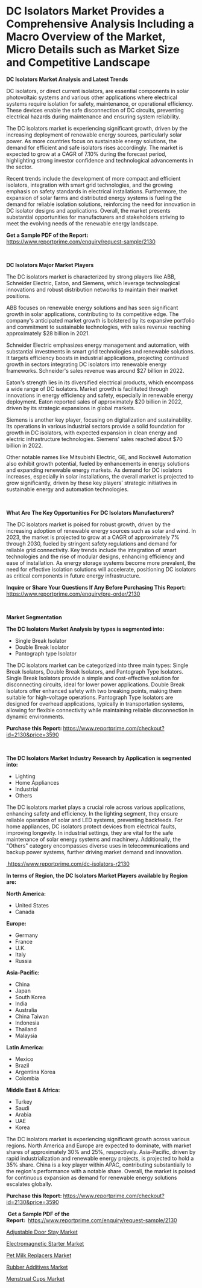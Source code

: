 <p><h1>DC Isolators Market Provides a Comprehensive Analysis Including a Macro Overview of the Market, Micro Details such as Market Size and Competitive Landscape</h1></p><p><strong>DC Isolators Market Analysis and Latest Trends</strong></p>
<p><p>DC isolators, or direct current isolators, are essential components in solar photovoltaic systems and various other applications where electrical systems require isolation for safety, maintenance, or operational efficiency. These devices enable the safe disconnection of DC circuits, preventing electrical hazards during maintenance and ensuring system reliability.</p><p>The DC isolators market is experiencing significant growth, driven by the increasing deployment of renewable energy sources, particularly solar power. As more countries focus on sustainable energy solutions, the demand for efficient and safe isolators rises accordingly. The market is expected to grow at a CAGR of 7.10% during the forecast period, highlighting strong investor confidence and technological advancements in the sector.</p><p>Recent trends include the development of more compact and efficient isolators, integration with smart grid technologies, and the growing emphasis on safety standards in electrical installations. Furthermore, the expansion of solar farms and distributed energy systems is fueling the demand for reliable isolation solutions, reinforcing the need for innovation in DC isolator designs and applications. Overall, the market presents substantial opportunities for manufacturers and stakeholders striving to meet the evolving needs of the renewable energy landscape.</p></p>
<p><strong>Get a Sample PDF of the Report:&nbsp;</strong> <a href="https://www.reportprime.com/enquiry/request-sample/2130?utm_campaign=9&utm_medium=2&utm_source=Github&utm_content=ia&utm_term=15112024&utm_id=dc-isolators">https://www.reportprime.com/enquiry/request-sample/2130</a></p>
<p>&nbsp;</p>
<p><strong>DC Isolators Major Market Players</strong></p>
<p><p>The DC isolators market is characterized by strong players like ABB, Schneider Electric, Eaton, and Siemens, which leverage technological innovations and robust distribution networks to maintain their market positions. </p><p>ABB focuses on renewable energy solutions and has seen significant growth in solar applications, contributing to its competitive edge. The company's anticipated market growth is bolstered by its expansive portfolio and commitment to sustainable technologies, with sales revenue reaching approximately $28 billion in 2021.</p><p>Schneider Electric emphasizes energy management and automation, with substantial investments in smart grid technologies and renewable solutions. It targets efficiency boosts in industrial applications, projecting continued growth in sectors integrating DC isolators into renewable energy frameworks. Schneider's sales revenue was around $27 billion in 2022.</p><p>Eaton's strength lies in its diversified electrical products, which encompass a wide range of DC isolators. Market growth is facilitated through innovations in energy efficiency and safety, especially in renewable energy deployment. Eaton reported sales of approximately $20 billion in 2022, driven by its strategic expansions in global markets.</p><p>Siemens is another key player, focusing on digitalization and sustainability. Its operations in various industrial sectors provide a solid foundation for growth in DC isolators, with expected expansion in clean energy and electric infrastructure technologies. Siemens' sales reached about $70 billion in 2022.</p><p>Other notable names like Mitsubishi Electric, GE, and Rockwell Automation also exhibit growth potential, fueled by enhancements in energy solutions and expanding renewable energy markets. As demand for DC isolators increases, especially in solar installations, the overall market is projected to grow significantly, driven by these key players’ strategic initiatives in sustainable energy and automation technologies.</p></p>
<p>&nbsp;</p>
<p><strong>What Are The Key Opportunities For DC Isolators Manufacturers?</strong></p>
<p><p>The DC isolators market is poised for robust growth, driven by the increasing adoption of renewable energy sources such as solar and wind. In 2023, the market is projected to grow at a CAGR of approximately 7% through 2030, fueled by stringent safety regulations and demand for reliable grid connectivity. Key trends include the integration of smart technologies and the rise of modular designs, enhancing efficiency and ease of installation. As energy storage systems become more prevalent, the need for effective isolation solutions will accelerate, positioning DC isolators as critical components in future energy infrastructure.</p></p>
<p><strong>Inquire or Share Your Questions If Any Before Purchasing This Report:</strong> <a href="https://www.reportprime.com/enquiry/pre-order/2130?utm_campaign=9&utm_medium=2&utm_source=Github&utm_content=ia&utm_term=15112024&utm_id=dc-isolators">https://www.reportprime.com/enquiry/pre-order/2130</a></p>
<p>&nbsp;</p>
<p><strong>Market Segmentation</strong></p>
<p><strong>The DC Isolators Market Analysis by types is segmented into:</strong></p>
<p><ul><li>Single Break Isolator</li><li>Double Break Isolator</li><li>Pantograph type Isolator</li></ul></p>
<p><p>The DC isolators market can be categorized into three main types: Single Break Isolators, Double Break Isolators, and Pantograph Type Isolators. Single Break Isolators provide a simple and cost-effective solution for disconnecting circuits, ideal for lower power applications. Double Break Isolators offer enhanced safety with two breaking points, making them suitable for high-voltage operations. Pantograph Type Isolators are designed for overhead applications, typically in transportation systems, allowing for flexible connectivity while maintaining reliable disconnection in dynamic environments.</p></p>
<p><strong>Purchase this Report:&nbsp;</strong><a href="https://www.reportprime.com/checkout?id=2130&price=3590&utm_campaign=9&utm_medium=2&utm_source=Github&utm_content=ia&utm_term=15112024&utm_id=dc-isolators">https://www.reportprime.com/checkout?id=2130&price=3590</a></p>
<p>&nbsp;</p>
<p><strong>The DC Isolators Market Industry Research by Application is segmented into:</strong></p>
<p><ul><li>Lighting</li><li>Home Appliances</li><li>Industrial</li><li>Others</li></ul></p>
<p><p>The DC isolators market plays a crucial role across various applications, enhancing safety and efficiency. In the lighting segment, they ensure reliable operation of solar and LED systems, preventing backfeeds. For home appliances, DC isolators protect devices from electrical faults, improving longevity. In industrial settings, they are vital for the safe maintenance of solar energy systems and machinery. Additionally, the "Others" category encompasses diverse uses in telecommunications and backup power systems, further driving market demand and innovation.</p></p>
<p><a href="https://www.reportprime.com/dc-isolators-r2130?utm_campaign=9&utm_medium=2&utm_source=Github&utm_content=ia&utm_term=15112024&utm_id=dc-isolators">&nbsp;https://www.reportprime.com/dc-isolators-r2130</a></p>
<p><strong>In terms of Region, the DC Isolators Market Players available by Region are:</strong></p>
<p>
    <p> <strong> North America: </strong>
        <ul>
            <li>United States</li>
            <li>Canada</li>
        </ul>
        </p> 
    <p> <strong> Europe: </strong>
        <ul>
            <li>Germany</li>
            <li>France</li>
            <li>U.K.</li>
            <li>Italy</li>
            <li>Russia</li>
        </ul>
        </p> 
    <p> <strong> Asia-Pacific: </strong>
        <ul>
            <li>China</li>
            <li>Japan</li>
            <li>South Korea</li>
            <li>India</li>
            <li>Australia</li>
            <li>China Taiwan</li>
            <li>Indonesia</li>
            <li>Thailand</li>
            <li>Malaysia</li>
        </ul>
        </p> 
    <p> <strong> Latin America: </strong>
        <ul>
            <li>Mexico</li>
            <li>Brazil</li>
            <li>Argentina Korea</li>
            <li>Colombia</li>
        </ul>
        </p> 
    <p> <strong> Middle East & Africa: </strong>
        <ul>
            <li>Turkey</li>
            <li>Saudi</li>
            <li>Arabia</li>
            <li>UAE</li>
            <li>Korea</li>
        </ul>
    </p>
    </p>
<p><p>The DC isolators market is experiencing significant growth across various regions. North America and Europe are expected to dominate, with market shares of approximately 30% and 25%, respectively. Asia-Pacific, driven by rapid industrialization and renewable energy projects, is projected to hold a 35% share. China is a key player within APAC, contributing substantially to the region's performance with a notable share. Overall, the market is poised for continuous expansion as demand for renewable energy solutions escalates globally.</p></p>
<p><strong>Purchase this Report: </strong><a href="https://www.reportprime.com/checkout?id=2130&price=3590&utm_campaign=9&utm_medium=2&utm_source=Github&utm_content=ia&utm_term=15112024&utm_id=dc-isolators">https://www.reportprime.com/checkout?id=2130&price=3590</a></p>
<p>&nbsp;<strong>Get a Sample PDF of the Report:&nbsp;&nbsp;</strong><a href="https://www.reportprime.com/enquiry/request-sample/2130?utm_campaign=9&utm_medium=2&utm_source=Github&utm_content=ia&utm_term=15112024&utm_id=dc-isolators">https://www.reportprime.com/enquiry/request-sample/2130</a></p>
<p><strong></strong></p>
<p><p><a href="https://www.linkedin.com/pulse/future-ready-strategic-insights-global-adjustable-door-stay-market-lrrdc?utm_campaign=9&utm_medium=2&utm_source=Github&utm_content=ia&utm_term=15112024&utm_id=dc-isolators">Adjustable Door Stay Market</a></p><p><a href="https://github.com/hgf64gh/Market-Research-Report-List-1/blob/main/electromagnetic-starter-market.md?utm_campaign=9&utm_medium=2&utm_source=Github&utm_content=ia&utm_term=15112024&utm_id=dc-isolators">Electromagnetic Starter Market</a></p><p><a href="https://www.linkedin.com/pulse/pet-milk-replacers-market-global-regional-analysis-focus-region-v99lc?utm_campaign=9&utm_medium=2&utm_source=Github&utm_content=ia&utm_term=15112024&utm_id=dc-isolators">Pet Milk Replacers Market</a></p><p><a href="https://issuu.com/reportprime-2/docs/rubber-additives-market-size-2030.p_337108af1062b6?utm_campaign=9&utm_medium=2&utm_source=Github&utm_content=ia&utm_term=15112024&utm_id=dc-isolators">Rubber Additives Market</a></p><p><a href="https://issuu.com/reportprime-2/docs/menstrual-cups-market-size-2030.ppt_8f63b1a3486b09?utm_campaign=9&utm_medium=2&utm_source=Github&utm_content=ia&utm_term=15112024&utm_id=dc-isolators">Menstrual Cups Market</a></p></p>